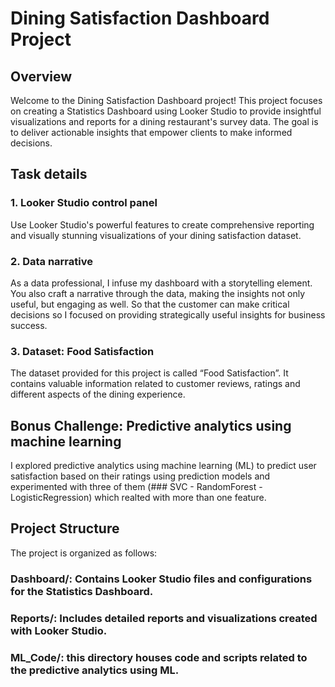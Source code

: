 # Dining Satisfaction Dashboard Project
## Overview
Welcome to the Dining Satisfaction Dashboard project! This project focuses on creating a Statistics Dashboard using Looker Studio to provide insightful visualizations and reports for a dining restaurant's survey data. The goal is to deliver actionable insights that empower clients to make informed decisions.

## Task details
### 1. Looker Studio control panel
Use Looker Studio's powerful features to create comprehensive reporting and visually stunning visualizations of your dining satisfaction dataset.
### 2. Data narrative
As a data professional, I infuse my dashboard with a storytelling element. You also craft a narrative through the data, making the insights not only useful, but engaging as well. So that the customer can make critical decisions so I focused on providing strategically useful insights for business success.

### 3. Dataset: Food Satisfaction
The dataset provided for this project is called “Food Satisfaction”. It contains valuable information related to customer reviews, ratings and different aspects of the dining experience.

## Bonus Challenge: Predictive analytics using machine learning
I explored predictive analytics using machine learning (ML) to predict user satisfaction based on their ratings using prediction models and experimented with three of them (### SVC - RandomForest - LogisticRegression) which realted with more than one feature.

## Project Structure
The project is organized as follows:

### Dashboard/: Contains Looker Studio files and configurations for the Statistics Dashboard.
### Reports/: Includes detailed reports and visualizations created with Looker Studio.
### ML_Code/: this directory houses code and scripts related to the predictive analytics using ML.
